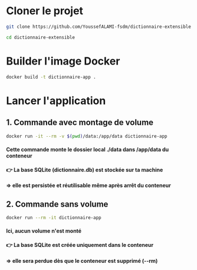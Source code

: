 # Cloner le projet
```bash
git clone https://github.com/YoussefALAMI-fsdm/dictionnaire-extensible <br><br>
```
```bash
cd dictionnaire-extensible
```
# Builder l'image Docker
```bash
docker build -t dictionnaire-app .
```
# Lancer l'application

## 1. Commande avec montage de volume

```bash
docker run -it --rm -v $(pwd)/data:/app/data dictionnaire-app
```

#### Cette commande monte le dossier local ./data dans /app/data du conteneur
#### 👉 La base SQLite (dictionnaire.db) est stockée sur ta machine
####    => elle est persistée et réutilisable même après arrêt du conteneur

## 2. Commande sans volume
```bash
docker run --rm -it dictionnaire-app
```

#### Ici, aucun volume n'est monté
#### 👉 La base SQLite est créée uniquement dans le conteneur
####    => elle sera perdue dès que le conteneur est supprimé (--rm)